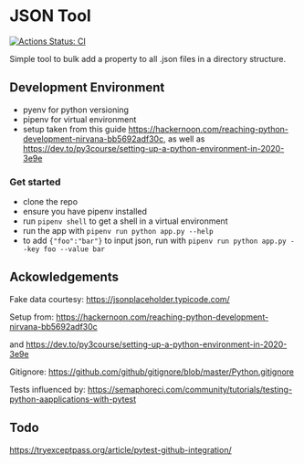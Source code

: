 # JSON Tool
[![Actions Status: CI](https://github.com/jaketclarke/json-modify/workflows/CI/badge.svg)](https://github.com/jaketclarke/json-modify/actions?query=workflow%3A"CI")


Simple tool to bulk add a property to all .json files in a directory structure.

## Development Environment

- pyenv for python versioning
- pipenv for virtual environment
- setup taken from this guide <https://hackernoon.com/reaching-python-development-nirvana-bb5692adf30c>, as well as https://dev.to/py3course/setting-up-a-python-environment-in-2020-3e9e

### Get started

- clone the repo
- ensure you have pipenv installed
- run `pipenv shell` to get a shell in a virtual environment
- run the app with `pipenv run python app.py --help`
- to add `{"foo":"bar"}` to input json, run with `pipenv run python app.py --key foo --value bar`

## Ackowledgements

Fake data courtesy: <https://jsonplaceholder.typicode.com/>

Setup from: <https://hackernoon.com/reaching-python-development-nirvana-bb5692adf30c>

and https://dev.to/py3course/setting-up-a-python-environment-in-2020-3e9e

Gitignore: <https://github.com/github/gitignore/blob/master/Python.gitignore>

Tests influenced by: <https://semaphoreci.com/community/tutorials/testing-python-aapplications-with-pytest>

## Todo

<https://tryexceptpass.org/article/pytest-github-integration/>

